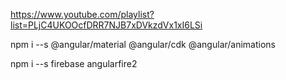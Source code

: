 https://www.youtube.com/playlist?list=PLjC4UKOOcfDRR7NJB7xDVkzdVx1xI6LSi

npm i --s @angular/material @angular/cdk @angular/animations 

npm i --s firebase angularfire2